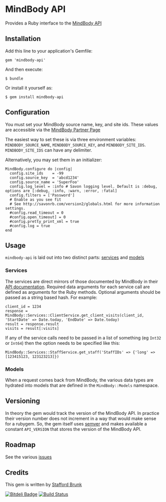 # MindBody API

Provides a Ruby interface to the [MindBody API](http://www.mindbodyonline.com/api)

## Installation

Add this line to your application's Gemfile:

    gem 'mindbody-api'

And then execute:

    $ bundle

Or install it yourself as:

    $ gem install mindbody-api

## Configuration

You must set your MindBody source name, key, and site ids. These values are accessible via the [MindBody Partner Page](https://api.mindbodyonline.com/Home/LogIn)

The easiest way to set these is via three environment variables: `MINDBODY_SOURCE_NAME`, `MINDBODY_SOURCE_KEY`, and `MINDBODY_SITE_IDS`. `MINDBODY_SITE_IDS` can have any delimiter.

Alternatively, you may set them in an initializer:

    MindBody.configure do |config|
      config.site_ids    = -99
      config.source_key  = 'abcd1234'
      config.source_name = 'SuperFoo'
      config.log_level = :info # Savon logging level. Default is :debug, options are [:debug, :info, :warn, :error, :fatal]
      config.filters = ['Password'] 
      # Enable as you see fit
      # See http://savonrb.com/version2/globals.html for more information settings.
      #config.read_timeout = 0
      #config.open_timeout] = 0
      #config.pretty_print_xml = true
      #config.log = true
    end


## Usage

`mindbody-api` is laid out into two distinct parts: [services](https://github.com/wingrunr21/mindbody-api/tree/master/lib/mindbody-api/services) and [models](https://github.com/wingrunr21/mindbody-api/tree/master/lib/mindbody-api/models)

### Services

The services are direct mirrors of those documented by MindBody in their [API
documentation](https://api.mindbodyonline.com/Doc). Required data arguments for
each service call are defined as arguments for the Ruby methods. Optional
arguments should be passed as a string based hash. For example:

    client_id = 1234
    response = MindBody::Services::ClientService.get_client_visits(client_id, 'StartDate' => Date.today, 'EndDate' => Date.today)
    result = response.result
    visits = result[:visits]

If any of the service calls need to be passed in a list of something (eg `Int32`
or `Int64`) then the option needs to be specified like this:

    MindBody::Services::StaffService.get_staff('StaffIDs' => {'long' => [123415123, 123123213]})

### Models

When a request comes back from MindBody, the various data types are hydrated
into models that are defined in the `MindBody::Models` namespace.

## Versioning

In theory the gem would track the version of the MindBody API. In practice their
version number does not increment in a way that would make sense for a rubygem.
So, the gem itself uses [semver](http://semver.org/) and makes available a
constant `API_VERSION` that stores the version of the MindBody API.

## Roadmap

See the various [issues](https://github.com/wingrunr21/mindbody-api/issues?state=open)

## Credits

This gem is written by [Stafford Brunk](https://github.com/wingrunr21)

[![Bitdeli Badge](https://d2weczhvl823v0.cloudfront.net/wingrunr21/mindbody-api/trend.png)](https://bitdeli.com/free "Bitdeli Badge") [![Build Status](https://travis-ci.org/wingrunr21/mindbody-api.png)](https://travis-ci.org/wingrunr21/mindbody-api)

